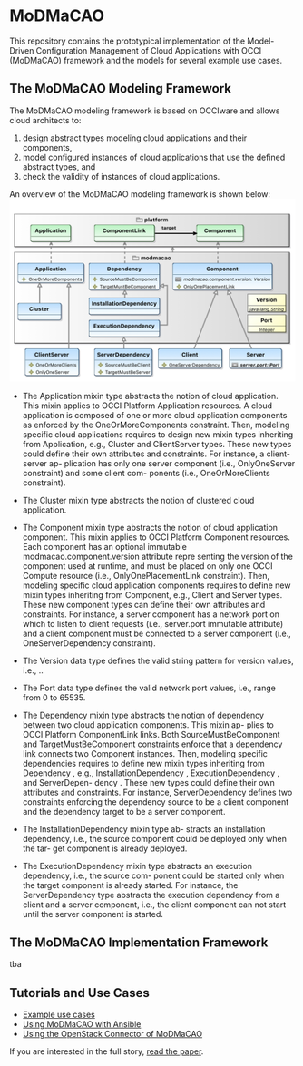 # MoDMaCAO
This repository contains the prototypical implementation of the Model-Driven Configuration Management
of Cloud Applications with OCCI (MoDMaCAO) framework and the models for several example use cases.

## The MoDMaCAO Modeling Framework
The MoDMaCAO modeling framework is
based on OCCIware and allows cloud architects to: 
1.  design abstract types modeling cloud applications  and  their  components, 
2.  model  configured instances of cloud applications that use the defined abstract types, and 
3.  check the validity of instances of cloud applications.

An overview of the MoDMaCAO modeling framework is shown below:
![MoDMaCAO modeling framework](/doc/modmacao-modeling-framework.jpg "MoDMaCAO modeling framework")

* The Application mixin  type  abstracts  the  notion  of  cloud  application. This  mixin  applies
to  OCCI  Platform Application resources. A cloud  application  is  composed  of  one  or  more
cloud application components as enforced by the OneOrMoreComponents constraint. Then, modeling specific cloud applications 
requires to design new  mixin  types  inheriting  from Application, e.g., Cluster and ClientServer types. These new  types  
could  define  their  own  attributes  and constraints. For  instance,   a  client-server  ap-
plication  has  only  one  server  component  (i.e., OnlyOneServer constraint) and some client com-
ponents (i.e., OneOrMoreClients constraint).

* The Cluster mixin  type  abstracts  the  notion  of
clustered cloud application.

* The Component mixin  type  abstracts  the  notion of cloud application component.  This mixin applies to OCCI Platform
Component resources. Each   component   has   an   optional   immutable modmacao.component.version attribute  repre
senting the version of the component used at runtime,  and  must  be  placed  on  only  one  OCCI
Compute resource (i.e., OnlyOnePlacementLink constraint).  Then, modeling specific cloud application components requires to 
define new mixin types  inheriting  from Component, e.g., Client and Server
types.  These new component types can  define  their  own  attributes  and  constraints.
For instance,  a server component has a network port  on  which  to  listen  to  client  requests  (i.e., server.port
immutable  attribute)  and  a  client component  must  be  connected  to  a  server  component (i.e., OneServerDependency constraint).

* The Version data type defines the valid string pattern for version values, i.e., <major>.<minor>.

* The Port data type defines the valid network port values, i.e., range from 0 to 65535.

* The Dependency mixin type abstracts the notion of dependency    between    two    cloud
application    components.         This    mixin    ap-
plies     to     OCCI     Platform
ComponentLink
links.        Both
SourceMustBeComponent
and
TargetMustBeComponent
constraints    enforce
that a dependency link connects two
Component
instances.  Then, modeling specific dependencies
requires to define new mixin types inheriting from
Dependency
,   e.g.,
InstallationDependency
,
ExecutionDependency
,     and
ServerDepen-
dency
.      These  new  types  could  define  their
own  attributes  and  constraints.     For  instance,
ServerDependency
defines    two    constraints
enforcing  the  dependency  source  to  be  a  client
component  and  the  dependency  target  to  be  a
server component.

* The InstallationDependency
mixin   type   ab-
stracts an installation dependency, i.e., the source
component could be deployed only when the tar-
get component is already deployed.

* The ExecutionDependency mixin type abstracts
an  execution  dependency,  i.e.,  the  source  com-
ponent  could  be  started  only  when  the  target
component  is  already  started.   For  instance,  the
ServerDependency type abstracts the execution
dependency from a client and a server component,
i.e.,  the  client  component can  not  start  until  the
server component is started.

## The MoDMaCAO Implementation Framework
tba

## Tutorials and Use Cases
- [Example use cases](doc/usecases/usecasedoc.md)
- [Using MoDMaCAO with Ansible](doc/ansibletutorial/overview.md)
- [Using the OpenStack Connector of MoDMaCAO](doc/openstacktutorial/overview.md)

If you are interested in the full story, [read the paper](https://doi.org/10.5220/0006693001000111).


